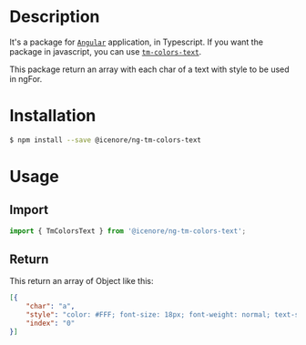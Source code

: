 # Description

It's a package for [`Angular`](https://angular.io/) application, in Typescript.
If you want the package in javascript, you can use [`tm-colors-text`](https://www.npmjs.com/package/@icenore/tm-colors-text).

This package return an array with each char of a text with style to be used in ngFor.

# Installation

```bash
$ npm install --save @icenore/ng-tm-colors-text
```

# Usage

## Import
```ts
import { TmColorsText } from '@icenore/ng-tm-colors-text';
```
## Return

This return an array of Object like this:
```json
[{
    "char": "a",
    "style": "color: #FFF; font-size: 18px; font-weight: normal; text-shadow: none;",
    "index": "0"
}]
```

